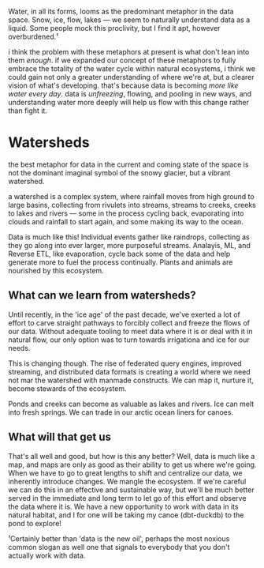 Water, in all its forms, looms as the predominant metaphor in the data space. Snow, ice, flow, lakes — we seem to naturally understand data as a liquid. Some people mock this proclivity, but I find it apt, however overburdened.¹

i think the problem with these metaphors at present is what don't lean into them *enough*. if we expanded our concept of these metaphors to fully embrace the totality of the water cycle within natural ecosystems, i think we could gain not only a greater understanding of where we're at, but a clearer vision of what's developing. that's because data is becoming _more like water every day_. data is *unfreezing*, flowing, and pooling in new ways, and understanding water more deeply will help us flow with this change rather than fight it.

# Watersheds

the best metaphor for data in the current and coming state of the space is not the dominant imaginal symbol of the snowy glacier, but a vibrant watershed.

a watershed is a complex system, where rainfall moves from high ground to large basins, collecting from rivulets into streams, streams to creeks, creeks to lakes and rivers — some in the process cycling back, evaporating into clouds and rainfall to start again, and some making its way to the ocean.

Data is much like this! Individual events gather like raindrops, collecting as they go along into ever larger, more purposeful streams. Analayis, ML, and Reverse ETL, like evaporation, cycle back some of the data and help generate more to fuel the process continually. Plants and animals are nourished by this ecosystem.

## What can we learn from watersheds?

Until recently, in the 'ice age' of the past decade, we've exerted a lot of effort to carve straight pathways to forcibly collect and freeze the flows of our data. Without adequate tooling to meet data where it is or deal with it in natural flow, our only option was to turn towards irrigationa and ice for our needs.

This is changing though. The rise of federated query engines, improved streaming, and distributed data formats is creating a world where we need not mar the watershed with manmade constructs. We can map it, nurture it, become stewards of the ecosystem.

Ponds and creeks can become as valuable as lakes and rivers. Ice can melt into fresh springs. We can trade in our arctic ocean liners for canoes.

## What will that get us

That's all well and good, but how is this any better? Well, data is much like a map, and maps are only as good as their ability to get us where we're going. When we have to go to great lengths to shift and centralize our data, we inherently introduce changes. We mangle the ecosystem. If we're careful we can do this in an effective and sustainable way, but we'll be much better served in the immediate and long term to let go of this effort and observe the data where it is. We have a new opportunity to work with data in its natural habitat, and I for one will be taking my canoe (dbt-duckdb) to the pond to explore!

¹Certainly better than 'data is the new oil', perhaps the most noxious common slogan as well one that signals to everybody that you don't actually work with data.